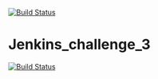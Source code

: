 [![Build Status](http://ec2-3-222-65-42.compute-1.amazonaws.com/buildStatus/icon?job=Jenkins-challenge-3)](http://ec2-3-222-65-42.compute-1.amazonaws.com/job/Jenkins-challenge-3/)

# Jenkins_challenge_3

[![Build Status](http://ec2-3-222-65-42.compute-1.amazonaws.com/buildStatus/icon?job=Jenkins-challenge-3)](http://ec2-3-222-65-42.compute-1.amazonaws.com/job/Jenkins-challenge-3/)
